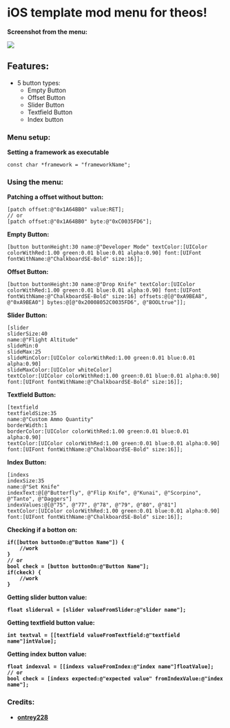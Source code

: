 # iOS template mod menu for theos!

<b>Screenshot from the menu: </b>

<img src="https://media.discordapp.net/attachments/807340752140894229/987398491309506630/image.png">

## Features:
* 5 button types:
  * Empty Button
  * Offset Button
  * Slider Button
  * Textfield Button
  * Index button

### Menu setup:

**Setting a framework as executable**
```
const char *framework = "frameworkName";
```

### Using the menu:

<b> Patching a offset without button: </b>
```
[patch offset:@"0x1A64BB0" value:RET];
// or
[patch offset:@"0x1A64BB0" byte:@"0xC0035FD6"];
```

<b> Empty Button: </b>
```
[button buttonHeight:30 name:@"Developer Mode" textColor:[UIColor colorWithRed:1.00 green:0.01 blue:0.01 alpha:0.90] font:[UIFont fontWithName:@"ChalkboardSE-Bold" size:16]];
```

<b> Offset Button: </b>
```
[button buttonHeight:30 name:@"Drop Knife" textColor:[UIColor colorWithRed:1.00 green:0.01 blue:0.01 alpha:0.90] font:[UIFont fontWithName:@"ChalkboardSE-Bold" size:16] offsets:@[@"0xA9BEA8", @"0xA9BEA0"] bytes:@[@"0x20008052C0035FD6", @"BOOLtrue"]];
```

<b> Slider Button: </b>
```
[slider 
sliderSize:40 
name:@"Flight Altitude" 
slideMin:0 
slideMax:25 
slideMinColor:[UIColor colorWithRed:1.00 green:0.01 blue:0.01 alpha:0.90] 
slideMaxColor:[UIColor whiteColor] 
textColor:[UIColor colorWithRed:1.00 green:0.01 blue:0.01 alpha:0.90] font:[UIFont fontWithName:@"ChalkboardSE-Bold" size:16]];
```

<b> Textfield Button: </b>
```
[textfield 
textfieldSize:35 
name:@"Custom Ammo Quantity" 
borderWidth:1 
borderColor:[UIColor colorWithRed:1.00 green:0.01 blue:0.01 alpha:0.90] 
textColor:[UIColor colorWithRed:1.00 green:0.01 blue:0.01 alpha:0.90] 
font:[UIFont fontWithName:@"ChalkboardSE-Bold" size:16]];
```

<b> Index Button: </b>
```
[indexs 
indexSize:35 
name:@"Set Knife" 
indexText:@[@"Butterfly", @"Flip Knife", @"Kunai", @"Scorpino", @"Tanto", @"Daggers"] 
indexValues:@[@"75", @"77", @"78", @"79", @"80", @"81"] 
textColor:[UIColor colorWithRed:1.00 green:0.01 blue:0.01 alpha:0.90] 
font:[UIFont fontWithName:@"ChalkboardSE-Bold" size:16]];
```

<b> Checking if a botton  on:
```
if([button buttonOn:@"Button Name"]) {
	//work
}
// or
bool check = [button buttonOn:@"Button Name"];
if(ckeck) {
	//work
}
```

<b> Getting slider button value: </b>
```
float sliderval = [slider valueFromSlider:@"slider name"];
```

<b> Getting textfield button value: </b>
```
int textval = [[textfield valueFromTextfield:@"textfield name"]intValue];
```

<b> Getting index button value: </b>
```
float indexval = [[indexs valueFromIndex:@"index name"]floatValue];
// or
bool check = [indexs expected:@"expected value" fromIndexValue:@"index name"];
```

### Credits:

* [ontrey228](https://discord.gg/dC8tYryTYw)